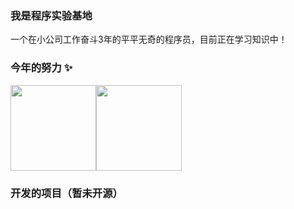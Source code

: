 ### 我是程序实验基地
一个在小公司工作奋斗3年的平平无奇的程序员，目前正在学习知识中！

### 今年的努力 ✨

<img align="" height="137px" src="https://github-readme-stats.vercel.app/api?username=Guilty1997&hide_title=true&hide_border=true&show_icons=true&include_all_commits=true&line_height=21&bg_color=0,EC6C6C,FFD479,FFFC79,73FA79&theme=graywhite&locale=cn" /><img align="" height="137px" src="https://github-readme-stats.vercel.app/api/top-langs/?username=Guilty997&hide_title=true&hide_border=true&layout=compact&bg_color=0,73FA79,73FDFF,D783FF&theme=graywhite&locale=cn" />

### 开发的项目（暂未开源）


